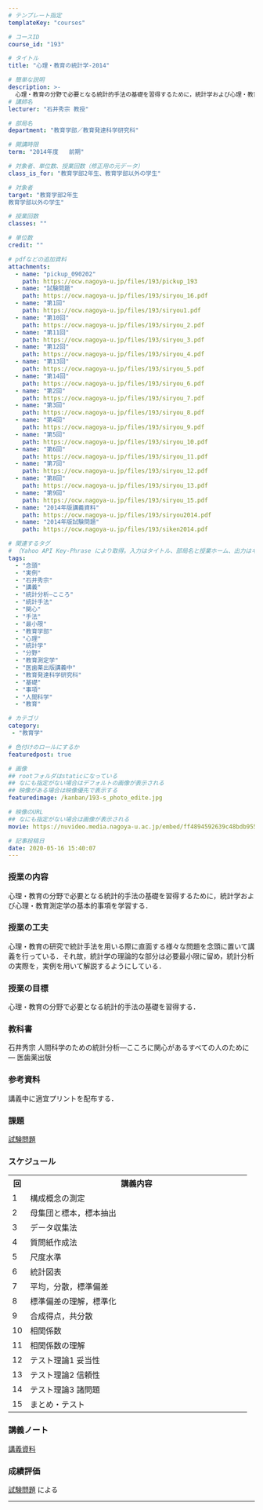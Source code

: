 ```yaml
---
# テンプレート指定
templateKey: "courses"

# コースID
course_id: "193"

# タイトル
title: "心理・教育の統計学-2014"

# 簡単な説明
description: >-
  心理・教育の分野で必要となる統計的手法の基礎を習得するために，統計学および心理・教育測定学の基本的事項を学習する． ....
# 講師名
lecturer: "石井秀宗 教授"

# 部局名
department: "教育学部／教育発達科学研究科"

# 開講時限
term: "2014年度	前期"

# 対象者、単位数、授業回数（修正用の元データ）
class_is_for: "教育学部2年生、教育学部以外の学生"

# 対象者
target: "教育学部2年生
教育学部以外の学生"

# 授業回数
classes: ""

# 単位数
credit: ""

# pdfなどの追加資料
attachments:
  - name: "pickup_090202" 
    path: https://ocw.nagoya-u.jp/files/193/pickup_193
  - name: "試験問題" 
    path: https://ocw.nagoya-u.jp/files/193/siryou_16.pdf
  - name: "第1回" 
    path: https://ocw.nagoya-u.jp/files/193/siryou1.pdf
  - name: "第10回" 
    path: https://ocw.nagoya-u.jp/files/193/siryou_2.pdf
  - name: "第11回" 
    path: https://ocw.nagoya-u.jp/files/193/siryou_3.pdf
  - name: "第12回" 
    path: https://ocw.nagoya-u.jp/files/193/siryou_4.pdf
  - name: "第13回" 
    path: https://ocw.nagoya-u.jp/files/193/siryou_5.pdf
  - name: "第14回" 
    path: https://ocw.nagoya-u.jp/files/193/siryou_6.pdf
  - name: "第2回" 
    path: https://ocw.nagoya-u.jp/files/193/siryou_7.pdf
  - name: "第3回" 
    path: https://ocw.nagoya-u.jp/files/193/siryou_8.pdf
  - name: "第4回" 
    path: https://ocw.nagoya-u.jp/files/193/siryou_9.pdf
  - name: "第5回" 
    path: https://ocw.nagoya-u.jp/files/193/siryou_10.pdf
  - name: "第6回" 
    path: https://ocw.nagoya-u.jp/files/193/siryou_11.pdf
  - name: "第7回" 
    path: https://ocw.nagoya-u.jp/files/193/siryou_12.pdf
  - name: "第8回" 
    path: https://ocw.nagoya-u.jp/files/193/siryou_13.pdf
  - name: "第9回" 
    path: https://ocw.nagoya-u.jp/files/193/siryou_15.pdf
  - name: "2014年版講義資料" 
    path: https://ocw.nagoya-u.jp/files/193/siryou2014.pdf
  - name: "2014年版試験問題" 
    path: https://ocw.nagoya-u.jp/files/193/siken2014.pdf

# 関連するタグ
# （Yahoo API Key-Phrase により取得。入力はタイトル、部局名と授業ホーム、出力はキーフレーズ（tags））
tags:
  - "念頭"
  - "実例"
  - "石井秀宗"
  - "講義"
  - "統計分析—こころ"
  - "統計手法"
  - "関心"
  - "手法"
  - "最小限"
  - "教育学部"
  - "心理"
  - "統計学"
  - "分野"
  - "教育測定学"
  - "医歯薬出版講義中"
  - "教育発達科学研究科"
  - "基礎"
  - "事項"
  - "人間科学"
  - "教育"

# カテゴリ
category:
 - "教育学"

# 色付けのロールにするか
featuredpost: true

# 画像
## rootフォルダはstaticになっている
## なにも指定がない場合はデフォルトの画像が表示される
## 映像がある場合は映像優先で表示する
featuredimage: /kanban/193-s_photo_edite.jpg

# 映像のURL
## なにも指定がない場合は画像が表示される
movie: https://nuvideo.media.nagoya-u.ac.jp/embed/ff4894592639c48bdb9552f90c2f40327d9bf3f4

# 記事投稿日
date: 2020-05-16 15:40:07
---
```


### 授業の内容

心理・教育の分野で必要となる統計的手法の基礎を習得するために，統計学および心理・教育測定学の基本的事項を学習する．


### 授業の工夫

心理・教育の研究で統計手法を用いる際に直面する様々な問題を念頭に置いて講義を行っている．それ故，統計学の理論的な部分は必要最小限に留め，統計分析の実際を，実例を用いて解説するようにしている．





 

### 授業の目標

心理・教育の分野で必要となる統計的手法の基礎を習得する．

### 教科書

石井秀宗 人間科学のための統計分析—こころに関心があるすべての人のために— 医歯薬出版

### 参考資料

講義中に適宜プリントを配布する．

### 課題

[試験問題](https://ocw.nagoya-u.jp/files/193/siken2014.pdf) 


<h3>スケジュール</h3>
<table class="basic" width="455">
<tr>
<th width="20" class="center">回</th>
<th width="435" class="center">講義内容</th>
</tr>
<tr>
<td width="20" class="center">1</td>
<td width="435">構成概念の測定</td>
</tr>
<tr>
<td width="20" class="center">2</td>
<td width="435">母集団と標本，標本抽出</td>
</tr>
<tr>
<td width="20" class="center">3</td>
<td width="435">データ収集法</td>
</tr>
<tr>
<td width="20" class="center">4</td>
<td width="435">質問紙作成法</td>
</tr>
<tr>
<td width="20" class="center">5</td>
<td width="435">尺度水準</td>
</tr>
<tr>
<td width="20" class="center">6</td>
<td width="435">統計図表</td>
</tr>
<tr>
<td width="20" class="center">7</td>
<td width="435">平均，分散，標準偏差</td>
</tr>
<tr>
<td width="20" class="center">8</td>
<td width="435">標準偏差の理解，標準化</td>
</tr>
<tr>
<td width="20" class="center">9</td>
<td width="435">合成得点，共分散</td>
</tr>
<tr>
<td width="20" class="center">10</td>
<td width="435">相関係数</td>
</tr>
<tr>
<td width="20" class="center">11</td>
<td width="435">相関係数の理解</td>
</tr>
<tr>
<td width="20" class="center">12</td>
<td width="435">テスト理論1 妥当性</td>
</tr>
<tr>
<td width="20" class="center">13</td>
<td width="435">テスト理論2 信頼性</td>
</tr>
<tr>
<td width="20" class="center">14</td>
<td width="435">テスト理論3 諸問題 </td>
</tr>
<tr>
<td width="20" class="center">15</td>
<td width="435">まとめ・テスト</td>
</tr>
</table>


### 講義ノート

[講義資料](https://ocw.nagoya-u.jp/files/193/siryou2014.pdf) 






### 成績評価

[試験問題](https://ocw.nagoya-u.jp/files/193/siken2014.pdf) による





-----